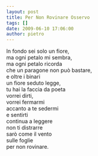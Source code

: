 ```yaml
---
layout: post
title: Per Non Rovinare Osservo
tags: []
date: 2009-06-10 17:06:00
author: pietro
---
```

In fondo sei solo un fiore,<br/>ma ogni petalo mi sembra,<br/>ma ogni petalo ricorda<br/>che un paragone non può bastare,<br/>e oltre i binari<br/>un fiore seduto legge,<br/>tu hai la faccia da poeta<br/>vorrei dirti,<br/>vorrei fermarmi<br/>accanto a te sedermi<br/>e sentirti<br/>continua a leggere<br/>non ti distrarre<br/>sarò come il vento<br/>sulle foglie<br/>per non rovinare.
